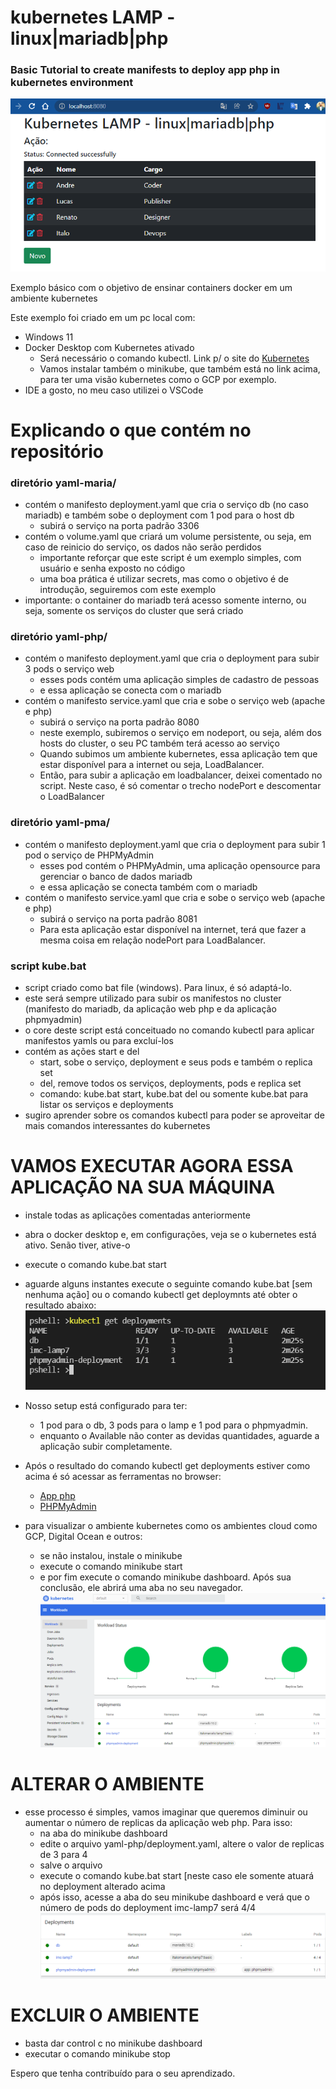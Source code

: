 # kubernetes LAMP - linux|mariadb|php
### Basic Tutorial to create manifests to deploy app php in kubernetes environment
![ScreenShot](PNGs/img.png)

Exemplo básico com o objetivo de ensinar containers docker em um ambiente kubernetes

Este exemplo foi criado em um pc local com:
* Windows 11
* Docker Desktop com Kubernetes ativado
  + Será necessário o comando kubectl. Link p/ o site do [Kubernetes](https://kubernetes.io/docs/tasks/tools/)
  + Vamos instalar também o minikube, que também está no link acima, para ter uma visão kubernetes como o GCP por exemplo.
* IDE a gosto, no meu caso utilizei o VSCode


# Explicando o que contém no repositório

### diretório yaml-maria/
* contém o manifesto deployment.yaml que cria o serviço db (no caso mariadb) e também sobe o deployment com 1 pod para o host db
  + subirá o serviço na porta padrão 3306
* contém o volume.yaml que criará um volume persistente, ou seja, em caso de reinicio do serviço, os dados não serão perdidos
  + importante reforçar que este script é um exemplo simples, com usuário e senha exposto no código
  + uma boa prática é utilizar secrets, mas como o objetivo é de introdução, seguiremos com este exemplo
* importante: o container do mariadb terá acesso somente interno, ou seja, somente os serviços do cluster que será criado

### diretório yaml-php/
* contém o manifesto deployment.yaml que cria o deployment para subir 3 pods o serviço web
  + esses pods contém uma aplicação simples de cadastro de pessoas 
  + e essa aplicação se conecta com o mariadb 
* contém o manifesto service.yaml que cria e sobe o serviço web (apache e php)
  + subirá o serviço na porta padrão 8080
  + neste exemplo, subiremos o serviço em nodeport, ou seja, além dos hosts do cluster, o seu PC também terá acesso ao serviço
  + Quando subimos um ambiente kubernetes, essa aplicação tem que estar disponível para a internet ou seja, LoadBalancer. 
  + Então, para subir a aplicação em loadbalancer, deixei comentado no script. Neste caso, é só comentar o trecho nodePort e descomentar o LoadBalancer

### diretório yaml-pma/
* contém o manifesto deployment.yaml que cria o deployment para subir 1 pod o serviço de PHPMyAdmin
  + esses pod contém o PHPMyAdmin, uma aplicação opensource para gerenciar o banco de dados mariadb
  + e essa aplicação se conecta também com o mariadb 
* contém o manifesto service.yaml que cria e sobe o serviço web (apache e php)
  + subirá o serviço na porta padrão 8081
  + Para esta aplicação estar disponível na internet, terá que fazer a mesma coisa em relação nodePort para LoadBalancer.
  
### script kube.bat
* script criado como bat file (windows). Para linux, é só adaptá-lo.
* este será sempre utilizado para subir os manifestos no cluster (manifesto do mariadb, da aplicação web php e da aplicação phpmyadmin)
* o core deste script está conceituado no comando kubectl para aplicar manifestos yamls ou para excluí-los
* contém as ações start e del
  + start, sobe o serviço, deployment e seus pods e também o replica set
  + del, remove todos os serviços, deployments, pods e replica set
  + comando: kube.bat start, kube.bat del ou somente kube.bat para listar os serviços e deployments
* sugiro aprender sobre os comandos kubectl para poder se aproveitar de mais comandos interessantes do kubernetes


# VAMOS EXECUTAR AGORA ESSA APLICAÇÃO NA SUA MÁQUINA
* instale todas as aplicações comentadas anteriormente
* abra o docker desktop e, em configurações, veja se o kubernetes está ativo. Senão tiver, ative-o
* execute o comando kube.bat start
* aguarde alguns instantes execute o seguinte comando kube.bat [sem nenhuma ação] ou o comando kubectl get deploymnts até obter o resultado abaixo:
![ScreenShot](PNGs/kubectl-deploy.png)

* Nosso setup está configurado para ter:
  + 1 pod para o db, 3 pods para o lamp e 1 pod para o phpmyadmin. 
  + enquanto o Available não conter as devidas quantidades, aguarde a aplicação subir completamente.
  
* Após o resultado do comando kubectl get deployments estiver como acima é só acessar as ferramentas no browser:
  + [App php](http://localhost:8080)
  + [PHPMyAdmin](http://localhost:8081)

* para visualizar o ambiente kubernetes como os ambientes cloud como GCP, Digital Ocean e outros:
  + se não instalou, instale o minikube
  + execute o comando minikube start
  + e por fim execute o comando minikube dashboard. Após sua conclusão, ele abrirá uma aba no seu navegador.
  ![ScreenShot](PNGs/kube-done.png)
  
# ALTERAR O AMBIENTE
* esse processo é simples, vamos imaginar que queremos diminuir ou aumentar o número de replicas da aplicação web php. Para isso:
  * na aba do minikube dashboard
  + edite o arquivo yaml-php/deployment.yaml, altere o valor de replicas de 3 para 4
  + salve o arquivo
  + execute o comando kube.bat start [neste caso ele somente atuará no deployment alterado acima
  + após isso, acesse a aba do seu minikube dashboard e verá que o número de pods do deployment imc-lamp7 será 4/4
  ![ScreenShot](PNGs/kube-deploy.png)
  

# EXCLUIR O AMBIENTE
* basta dar control c no minikube dashboard
* executar o comando minikube stop

  
Espero que tenha contribuído para o seu aprendizado.
